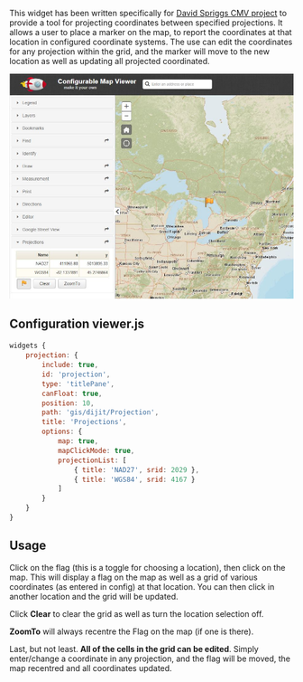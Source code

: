 This widget has been written specifically for [David Spriggs CMV project](https://github.com/DavidSpriggs/ConfigurableViewerJSAPI) to provide a tool for projecting coordinates between specified projections. It allows a user to place a marker on the map, to report the coordinates at that location in configured coordinate systems. The use can edit the coordinates for any projection within the grid, and the marker will move to the new location as well as updating all projected coordinated.

![screendump](https://github.com/tr3vorm/tr3vorm.github.io/blob/master/projection-screen.JPG)
## Configuration viewer.js
```javascript    
widgets {
    projection: {
        include: true,
        id: 'projection',
        type: 'titlePane',
        canFloat: true,
        position: 10,
        path: 'gis/dijit/Projection',
        title: 'Projections',
        options: {
            map: true,
            mapClickMode: true,
            projectionList: [
                { title: 'NAD27', srid: 2029 },
                { title: 'WGS84', srid: 4167 }
            ]
        }
    }
}
```
## Usage
Click on the flag (this is a toggle for choosing a location), then click on the map. This will display a flag on the map as well as a grid of various coordinates (as entered in config) at that location. You can then click in another location and the grid will be updated.

Click **Clear** to clear the grid as well as turn the location selection off.

**ZoomTo** will always recentre the Flag on the map (if one is there). 

Last, but not least. **All of the cells in the grid can be edited**. Simply enter/change a coordinate in any projection, and the flag will be moved, the map recentred and all coordinates updated.
